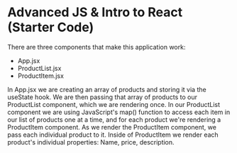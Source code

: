 # Advanced JS & Intro to React (Starter Code)

There are three components that make this application work:
- App.jsx
- ProductList.jsx
- ProductItem.jsx

In App.jsx we are creating an array of products and storing it via the useState hook. We are then passing that array of products to our ProductList component, which we are rendering once.
In our ProductList component we are using JavaScript's map() function to access each item in our list of products one at a time, and for each product we're rendering a ProductItem component.
As we render the ProductItem component, we pass each individual product to it. Inside of ProductItem we render each product's individual properties: Name, price, description.
